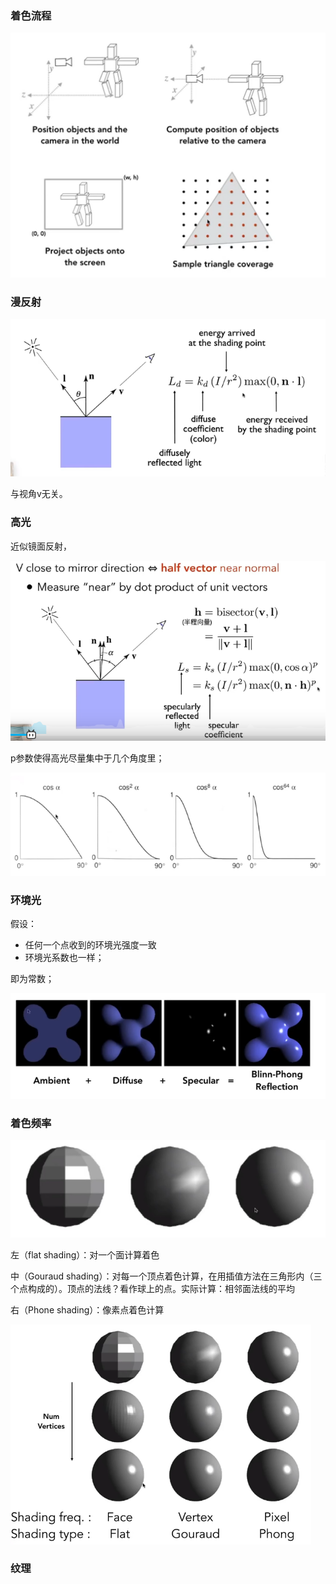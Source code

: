 ### 着色流程

![image-20221023100251057](imags/image-20221023100251057.png)

### 漫反射

![image-20221023104418752](imags/image-20221023104418752.png)

与视角v无关。

### 高光

近似镜面反射，

![image-20221023103846981](imags/image-20221023103846981.png)

p参数使得高光尽量集中于几个角度里；

![image-20221023103921013](imags/image-20221023103921013.png)

### 环境光

假设：

- 任何一个点收到的环境光强度一致
- 环境光系数也一样；

即为常数；

![image-20221023104147355](imags/image-20221023104147355.png)

### 着色频率

![image-20221023104812850](imags/image-20221023104812850.png)

左（flat shading）：对一个面计算着色

中（Gouraud shading）：对每一个顶点着色计算，在用插值方法在三角形内（三个点构成的）。顶点的法线？看作球上的点。实际计算：相邻面法线的平均

右（Phone shading）：像素点着色计算

![image-20221023105301651](imags/image-20221023105301651.png)

### 纹理



